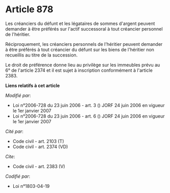 # Article 878

Les créanciers du défunt et les légataires de sommes d'argent peuvent demander à être préférés sur l'actif successoral à tout
créancier personnel de l'héritier. 

Réciproquement, les créanciers personnels de l'héritier peuvent demander à être préférés à tout créancier du défunt sur les
biens de l'héritier non recueillis au titre de la succession. 

Le droit de préférence donne lieu au privilège sur les immeubles prévu au 6° de l'article 2374 et il est sujet à inscription
conformément à l'article 2383.

**Liens relatifs à cet article**

_Modifié par_:

  - Loi n°2006-728 du 23 juin 2006 - art. 3 () JORF 24 juin 2006 en vigueur le 1er janvier 2007
  - Loi n°2006-728 du 23 juin 2006 - art. 6 () JORF 24 juin 2006 en vigueur le 1er janvier 2007

_Cité par_:

  - Code civil - art. 2103 (T)
  - Code civil - art. 2374 (VD)

_Cite_:

  - Code civil - art. 2383 (V)

_Codifié par_:

  - Loi n°1803-04-19
